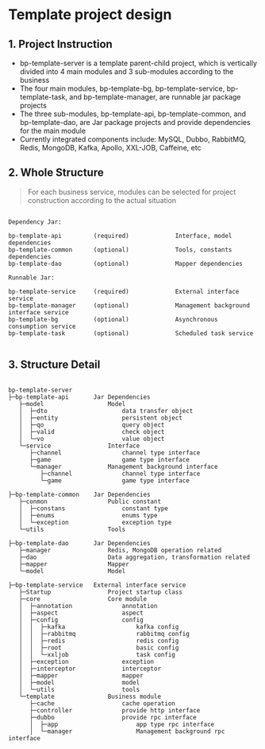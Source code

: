 # Template project design

## 1. Project Instruction

- bp-template-server is a template parent-child project, which is vertically divided into 4 main modules and 3 sub-modules according to the business
- The four main modules, bp-template-bg, bp-template-service, bp-template-task, and bp-template-manager, are runnable jar package projects
- The three sub-modules, bp-template-api, bp-template-common, and bp-template-dao, are Jar package projects and provide dependencies for the main module
- Currently integrated components include: MySQL, Dubbo, RabbitMQ, Redis, MongoDB, Kafka, Apollo, XXL-JOB, Caffeine, etc

## 2. Whole Structure
> For each business service, modules can be selected for project construction according to the actual situation

```

Dependency Jar:

bp-template-api         (required)             Interface, model dependencies
bp-template-common      (optional)             Tools, constants dependencies
bp-template-dao         (optional)             Mapper dependencies

Runnable Jar:

bp-template-service     (required)             External interface service
bp-template-manager     (optional)             Management background interface service
bp-template-bg          (optional)             Asynchronous consumption service
bp-template-task        (optional)             Scheduled task service


```

## 3. Structure Detail 

```

bp-template-server
├─bp-template-api       Jar Dependencies
   ├─model                  Model
   │  ├─dto                     data transfer object 
   │  ├─entity                  persistent object
   │  ├─qo                      query object
   │  ├─valid                   check object
   │  └─vo                      value object
   └─service                Interface
      ├─channel                 channel type interface
      ├─game                    game type interface
      └─manager             Management background interface
         ├─channel              channel type interface
         └─game                 game type interface

├─bp-template-common    Jar Dependencies
   ├─conmon                 Public constant
   │  ├─constans                constant type
   │  ├─enums                   enums type
   │  └─exception               exception type
   └─utils                  Tools

├─bp-template-dao       Jar Dependencies
   ├─manager                Redis, MongoDB operation related
   ├─dao                    Data aggregation, transformation related
   ├─mapper                 Mapper
   └─model                  Model

├─bp-template-service   External interface service
   ├─Startup                Project startup class
   ├─core                   Core module
   │  ├─annotation              annotation
   │  ├─aspect                  aspect
   │  ├─config                  config
   │  │  ├─kafka                    kafka config
   │  │  ├─rabbitmq                 rabbitmq config
   │  │  ├─redis                    redis config
   │  │  ├─root                     basic config
   │  │  └─xxljob                   task config
   │  ├─exception               exception
   │  ├─interceptor             interceptor
   │  ├─mapper                  mapper
   │  ├─model                   model
   │  └─utils                   tools
   └─template               Business module
      ├─cache                   cache operation 
      ├─controller              provide http interface
      ├─dubbo                   provide rpc interface 
      │  ├─app                      app type rpc interface
      │  └─manager                  Management background rpc interface

```